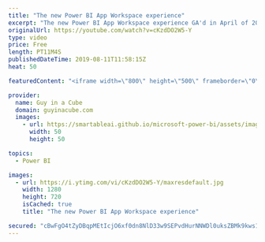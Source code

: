 ```yaml
---
title: "The new Power BI App Workspace experience"
excerpt: "The new Power BI App Workspace experience GA'd in April of 2019. Adam takes you through what the new Power BI App Workspace is all about and what is coming down the road.  ******** LET'S CONNECT! ********  -- http://twitter.com/guyinacube -- http://twitter.com/awsaxton -- http://twitter.com/patrickdba"
originalUrl: https://youtube.com/watch?v=cKzdDO2W5-Y
type: video
price: Free
length: PT11M4S
publishedDateTime: 2019-08-11T11:58:15Z
heat: 50

featuredContent: "<iframe width=\"800\" height=\"500\" frameborder=\"0\" src=\"https://www.youtube.com/embed/cKzdDO2W5-Y\" allow=\"accelerometer; autoplay; encrypted-media; gyroscope; picture-in-picture\" allowfullscreen></iframe>"

provider:
  name: Guy in a Cube
  domain: guyinacube.com
  images:
    - url: https://smartableai.github.io/microsoft-power-bi/assets/images/organizations/guyinacube.com-50x50.jpg
      width: 50
      height: 50

topics:
  - Power BI

images:
  - url: https://i.ytimg.com/vi/cKzdDO2W5-Y/maxresdefault.jpg
    width: 1280
    height: 720
    isCached: true
    title: "The new Power BI App Workspace experience"

secured: "cBwFgO4tZyDBqpMEtIcjO6xf0dn8NlD33w9SEPvdHurNNWDl0uksZBMk9kws17hidyunav1oSKgh8o7+Dqv0d9IFmexr0x2IeiYSWl4Av93Yu72NVg21/4FAiklb9YFTUs4iXhSeYkNEpUiLRuhUIQHe+UbF8pAjEJ/24+DtLYaU2RwS0KdYkfZb1DmB/rTPrXPGkWiXRmkwQCCNGdwnhkzP8slfSbyjcqyB+Bsycx7ejgx/I2LmH30hRPFmvbygMr43UlSJRHJzgySOErI1mdg6Wfc5YSFsIadXl7OV9iCmFVik/ambuRDYUhlHMGrhgabcU5gl4zsTTQ5RSIVr+/jbzTevEljNuOMMtFOoAdXIFBabHWdnzulZ1jF3pFfEeyDkzPiW7rAJXJ6Dq3/I4fmiWJVkMGYAPYQ+fmW3vtE=;r2Rnh5EzOBnJZIGgIKQLMQ=="
---
```



